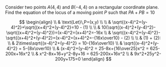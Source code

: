 Consider two points $A(4,4)$ and $B(-4,4)$ on a rectangular coordinate plane. Find the equation of the locus of a moving point $P$ such that $PA+PB=10$

$$
\begin{align} \\
 & \text{Let}\,P=(x,y) \\ \\
 & \sqrt{(x-4)^2+(y-4)^2}+\sqrt{(x+4)^2+(y-4)^2}=10 - (1) \\ \\
 & 10(\sqrt{(x-4)^2+(y-4)^2}-\sqrt{(x+4)^2+(y-4)^2})=(x-4)^2=(x+4)^2=-16x \\
 & \sqrt{(x-4)^2+(y-4)^2}-\sqrt{(x+4)^2+(y-4)^2}=(x-4)^2=(x+4)^2=-{16x\over10} - (2) \\ \\
 & (1) + (2): \\
 & 2\times\sqrt{(x-4)^2+(y-4)^2} = 10-{16x\over10} \\
 & \sqrt{(x-4)^2+(y-4)^2} = 5-{8x\over10} \\
 & (x-4)^2+(y-4)^2 = 25-8x+{16\over25}x^2 = 625-200x+16x^2 \\
 & x^2-8x+16+y^2-8y+16 = 625-200x+16x^2 \\
 & 9x^2+25y^2-200y+175=0
\end{align}
$$
